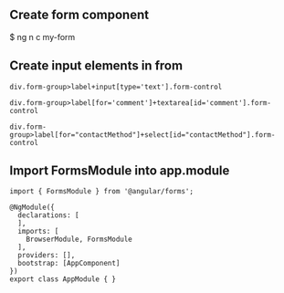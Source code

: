 ## Create form component
  $ ng n c my-form

## Create input elements in from 
  ```
  div.form-group>label+input[type='text'].form-control

  div.form-group>label[for='comment']+textarea[id='comment'].form-control

  div.form-group>label[for="contactMethod"]+select[id="contactMethod"].form-control
  ```

## Import FormsModule into app.module
```
import { FormsModule } from '@angular/forms';

@NgModule({
  declarations: [
  ],
  imports: [
    BrowserModule, FormsModule
  ],
  providers: [],
  bootstrap: [AppComponent]
})
export class AppModule { }
```
